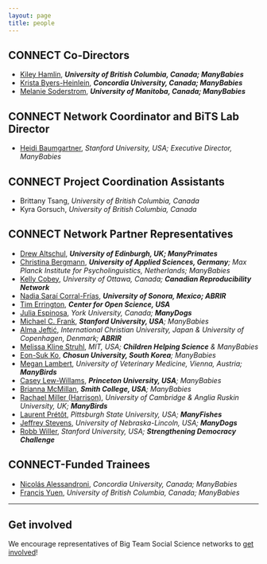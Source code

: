 ```yaml
---
layout: page
title: people
---
```



## CONNECT Co-Directors
* [Kiley Hamlin](https://psych.ubc.ca/profile/kiley-hamlin/), ***University of British Columbia, Canada; ManyBabies***
* [Krista Byers-Heinlein](https://www.concordia.ca/artsci/psychology/faculty.html?fpid=krista-byers-heinlein), ***Concordia University, Canada; ManyBabies***
* [Melanie Soderstrom](https://home.cc.umanitoba.ca/~soderstr/), ***University of Manitoba, Canada; ManyBabies***

## CONNECT Network Coordinator and BiTS Lab Director
* [Heidi Baumgartner](https://profiles.stanford.edu/heidi-baumgartner), *Stanford University, USA; Executive Director, ManyBabies*

## CONNECT Project Coordination Assistants
* Brittany Tsang, *University of British Columbia, Canada*
* Kyra Gorsuch, *University of British Columbia, Canada*

## CONNECT Network Partner Representatives
* [Drew Altschul](https://www.ed.ac.uk/profile/drewmaltschul), ***University of Edinburgh, UK; ManyPrimates***
* [Christina Bergmann](https://www.mpi.nl/people/bergmann-christina), ***University of Applied Sciences, Germany**; Max Planck Institute for Psycholinguistics, Netherlands; ManyBabies*
* [Kelly Cobey](https://www.ottawaheart.ca/profile/cobey-kelly), *University of Ottawa, Canada; **Canadian Reproducibility Network***
* [Nadia Saraí Corral-Frías](https://investigadores.unison.mx/en/persons/nadia-sarai-corral-frias), ***University of Sonora, Mexico; ABRIR***
* [Tim Errington](https://osf.io/alh38/), ***Center for Open Science, USA***
* [Julia Espinosa](https://sites.google.com/view/jespinosa), *York University, Canada; **ManyDogs***
* [Michael C. Frank](https://web.stanford.edu/~mcfrank/), ***Stanford University, USA**; ManyBabies*
* [Alma Jeftić](https://scholar.google.com/citations?hl=hr&user=oXBgT5IAAAAJ&scilu=&scisig=AMD79ooAAAAAXq25diM285kFt1dt_PGpX5fStWUWAcr_&gmla=AJsN-F77VWP7ByzcKTeyKVUFBEMMrhEt1Oo28IneH9WUpDk0B8NXc_lMDD_rBcEoIkFrjqcrXFdc9Sx4lPeyYZITuPtGSBZFo_qzJ_6zHHdLvyqPFT2_DOqdlWrWqliUGZ4r44PD6ELr&sciund=14116810897412037656), *International Christian University, Japan & University of Copenhagen, Denmark; **ABRIR***
* [Melissa Kline Struhl](http://www.melissaklinestruhl.com), *MIT, USA; **Children Helping Science** & ManyBabies*
* [Eon-Suk Ko](https://sites.google.com/site/eonsuk/), ***Chosun University, South Korea**; ManyBabies*
* [Megan Lambert](https://www.researchgate.net/profile/Megan-Lambert), *University of Veterinary Medicine, Vienna, Austria; **ManyBirds***
* [Casey Lew-Willams](https://psych.princeton.edu/person/casey-lew-williams), ***Princeton University, USA**; ManyBabies*
* [Brianna McMillan](https://www.smith.edu/academics/faculty/brianna-mcmillan), ***Smith College, USA**; ManyBabies*
* [Rachael Miller (Harrison)](https://www.drrachaelmiller.com/), *University of Cambridge & Anglia Ruskin University, UK; **ManyBirds***
* [Laurent Prétôt](https://www.pittstate.edu/education/psychology-and-counseling/faculty-and-staff/laurent-pr%C3%A9t%C3%B4t.html), *Pittsburgh State University, USA; **ManyFishes***
* [Jeffrey Stevens](https://dogcog.unl.edu/people), *University of Nebraska-Lincoln, USA; **ManyDogs***
* [Robb Willer](https://sociology.stanford.edu/people/robb-willer), *Stanford University, USA; **Strengthening Democracy Challenge***

## CONNECT-Funded Trainees
* [Nicolás Alessandroni](http://infantresearch.ca/team), *Concordia University, Canada; ManyBabies*
* [Francis Yuen](https://cic.psych.ubc.ca/), *University of British Columbia, Canada; ManyBabies*


***

## Get involved
We encourage representatives of Big Team Social Science networks to [get involved]({{site.baseurl}}/get_involved/)!


